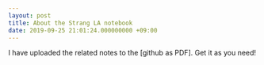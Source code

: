 ```yaml
---
layout: post
title: About the Strang LA notebook
date: 2019-09-25 21:01:24.000000000 +09:00
---
```

I have uploaded the related notes to the [github as PDF]. Get it as you need!

